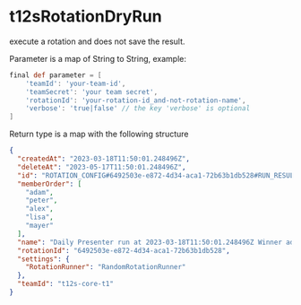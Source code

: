 # t12sRotationDryRun

execute a rotation and does not save the result.

Parameter is a map of String to String, example:
```groovy
final def parameter = [
    'teamId': 'your-team-id',
    'teamSecret': 'your team secret',
    'rotationId': 'your-rotation-id_and-not-rotation-name',
    'verbose': 'true|false' // the key 'verbose' is optional
]
```

Return type is a map with the following structure
```json
{
  "createdAt": "2023-03-18T11:50:01.248496Z",
  "deleteAt": "2023-05-17T11:50:01.248496Z",
  "id": "ROTATION_CONFIG#6492503e-e872-4d34-aca1-72b63b1db528#RUN_RESULT#2023-03-18T11:50:01.248496Z#adam",
  "memberOrder": [
    "adam",
    "peter",
    "alex",
    "lisa",
    "mayer"
  ],
  "name": "Daily Presenter run at 2023-03-18T11:50:01.248496Z Winner adam",
  "rotationId": "6492503e-e872-4d34-aca1-72b63b1db528",
  "settings": {
    "RotationRunner": "RandomRotationRunner"
  },
  "teamId": "t12s-core-t1"
}
```